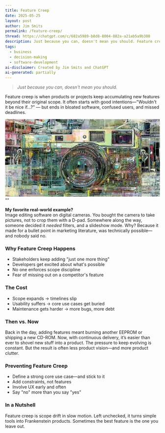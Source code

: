 ```yaml
---
title: Feature Creep
date: 2025-05-25
layout: post
author: Jim Smits
permalink: /feature-creep/
thread: https://chatgpt.com/c/682a5989-b8d8-8004-882a-a21ab5a9b380
description: Just because you can, doesn't mean you should. Feature creep is when products or projects keep accumulating new features beyond their original scope.
tags:
  - business
  - decision-making
  - software-development
ai-disclaimer: Created by Jim Smits and ChatGPT
ai-generated: partially
---
```

> _Just because you can, doesn't mean you should._

Feature creep is when products or projects keep accumulating new features beyond their original scope. It often starts with good intentions—"Wouldn't it be nice if...?" — but ends in bloated software, confused users, and missed deadlines.

![digital camera covered with digital noise](/assets/images/posts/feature-creep.webp "AI Graphic - Midjourney") ""

**My favorite real-world example?**  
Image editing software on digital cameras. You bought the camera to take pictures, not to crop them with a D-pad. Somewhere along the way, someone decided it _needed_ filters, and a slideshow mode. Why? Because it made for a bullet point in marketing literature, was technically possible—and nobody said no.

### Why Feature Creep Happens

- Stakeholders keep adding "just one more thing"
- Developers get excited about what's possible    
- No one enforces scope discipline    
- Fear of missing out on a competitor's feature    

### The Cost
- Scope expands → timelines slip    
- Usability suffers → core use cases get buried    
- Maintenance gets harder → more bugs, more debt    

### Then vs. Now

Back in the day, adding features meant burning another EEPROM or shipping a new CD-ROM. Now, with continuous delivery, it’s easier than ever to shovel new stuff into a product. The pressure to keep evolving is constant. But the result is often less product vision—and more product clutter.

### Preventing Feature Creep

- Define a strong core use case—and stick to it    
- Add constraints, not features    
- Involve UX early and often    
- Say "no" more than you say "yes"    

### In a Nutshell

Feature creep is scope drift in slow motion. Left unchecked, it turns simple tools into Frankenstein products. Sometimes the best feature is the one you leave out.